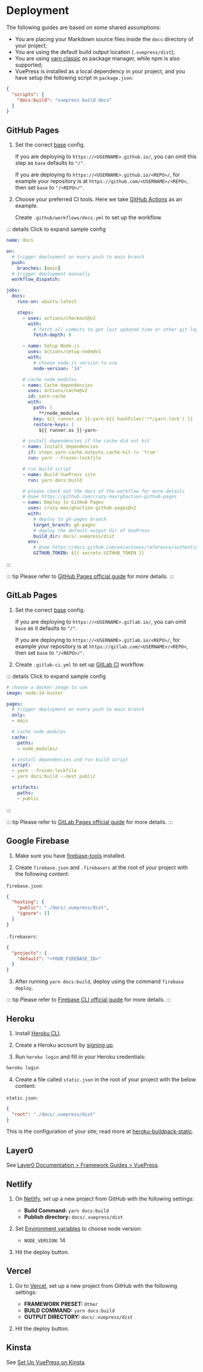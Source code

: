 # Deployment

The following guides are based on some shared assumptions:

- You are placing your Markdown source files inside the `docs` directory of your project;
- You are using the default build output location (`.vuepress/dist`);
- You are using [yarn classic](https://classic.yarnpkg.com/en/) as package manager, while npm is also supported;
- VuePress is installed as a local dependency in your project, and you have setup the following script in `package.json`:

```json
{
  "scripts": {
    "docs:build": "vuepress build docs"
  }
}
```

## GitHub Pages

1. Set the correct [base](../reference/config.md#base) config.

    If you are deploying to `https://<USERNAME>.github.io/`, you can omit this step as `base` defaults to `"/"`.

    If you are deploying to `https://<USERNAME>.github.io/<REPO>/`, for example your repository is at `https://github.com/<USERNAME>/<REPO>`, then set `base` to `"/<REPO>/"`.

2. Choose your preferred CI tools. Here we take [GitHub Actions](https://github.com/features/actions) as an example.

    Create `.github/workflows/docs.yml` to set up the workflow.

::: details Click to expand sample config
```yaml
name: docs

on:
  # trigger deployment on every push to main branch
  push:
    branches: [main]
  # trigger deployment manually
  workflow_dispatch:

jobs:
  docs:
    runs-on: ubuntu-latest

    steps:
      - uses: actions/checkout@v2
        with:
          # fetch all commits to get last updated time or other git log info
          fetch-depth: 0

      - name: Setup Node.js
        uses: actions/setup-node@v1
        with:
          # choose node.js version to use
          node-version: '14'

      # cache node_modules
      - name: Cache dependencies
        uses: actions/cache@v2
        id: yarn-cache
        with:
          path: |
            **/node_modules
          key: ${{ runner.os }}-yarn-${{ hashFiles('**/yarn.lock') }}
          restore-keys: |
            ${{ runner.os }}-yarn-

      # install dependencies if the cache did not hit
      - name: Install dependencies
        if: steps.yarn-cache.outputs.cache-hit != 'true'
        run: yarn --frozen-lockfile

      # run build script
      - name: Build VuePress site
        run: yarn docs:build

      # please check out the docs of the workflow for more details
      # @see https://github.com/crazy-max/ghaction-github-pages
      - name: Deploy to GitHub Pages
        uses: crazy-max/ghaction-github-pages@v2
        with:
          # deploy to gh-pages branch
          target_branch: gh-pages
          # deploy the default output dir of VuePress
          build_dir: docs/.vuepress/dist
        env:
          # @see https://docs.github.com/en/actions/reference/authentication-in-a-workflow#about-the-github_token-secret
          GITHUB_TOKEN: ${{ secrets.GITHUB_TOKEN }}
```
:::

::: tip
Please refer to [GitHub Pages official guide](https://pages.github.com/) for more details.
:::

## GitLab Pages

1. Set the correct [base](../reference/config.md#base) config.

    If you are deploying to `https://<USERNAME>.gitlab.io/`, you can omit `base` as it defaults to `"/"`.

    If you are deploying to `https://<USERNAME>.gitlab.io/<REPO>/`, for example your repository is at `https://gitlab.com/<USERNAME>/<REPO>`, then set `base` to `"/<REPO>/"`.

2. Create `.gitlab-ci.yml` to set up [GitLab CI](https://about.gitlab.com/stages-devops-lifecycle/continuous-integration/) workflow.

::: details Click to expand sample config
```yaml
# choose a docker image to use
image: node:14-buster

pages:
  # trigger deployment on every push to main branch
  only:
  - main

  # cache node_modules
  cache:
    paths:
    - node_modules/

  # install dependencies and run build script
  script:
  - yarn --frozen-lockfile
  - yarn docs:build --dest public

  artifacts:
    paths:
    - public
```
:::

::: tip
Please refer to [GitLab Pages official guide](https://docs.gitlab.com/ce/user/project/pages/#getting-started) for more details.
:::

## Google Firebase

1. Make sure you have [firebase-tools](https://www.npmjs.com/package/firebase-tools) installed.

2. Create `firebase.json` and `.firebaserc` at the root of your project with the following content:

`firebase.json`:

```json
{
  "hosting": {
    "public": "./docs/.vuepress/dist",
    "ignore": []
  }
}
```

`.firebaserc`:

```json
{
  "projects": {
    "default": "<YOUR_FIREBASE_ID>"
  }
}
```

3. After running `yarn docs:build`, deploy using the command `firebase deploy`.

::: tip
Please refer to [Firebase CLI official guide](https://firebase.google.com/docs/cli) for more details.
:::

## Heroku

1. Install [Heroku CLI](https://devcenter.heroku.com/articles/heroku-cli).

2. Create a Heroku account by [signing up](https://signup.heroku.com).

3. Run `heroku login` and fill in your Heroku credentials:

```bash
heroku login
```

4. Create a file called `static.json` in the root of your project with the below content:

`static.json`:

```json
{
  "root": "./docs/.vuepress/dist"
}
```

This is the configuration of your site; read more at [heroku-buildpack-static](https://github.com/heroku/heroku-buildpack-static).

## Layer0

See [Layer0 Documentation > Framework Guides > VuePress](https://docs.layer0.co/guides/vuepress).

## Netlify

1. On [Netlify](https://netlify.com), set up a new project from GitHub with the following settings:

    - **Build Command:** `yarn docs:build`
    - **Publish directory:** `docs/.vuepress/dist`

2. Set [Environment variables](https://docs.netlify.com/configure-builds/environment-variables) to choose node version:

    - `NODE_VERSION`: 14

3. Hit the deploy button.

## Vercel

1. Go to [Vercel](https://vercel.com), set up a new project from GitHub with the following settings:

    - **FRAMEWORK PRESET:** `Other`
    - **BUILD COMMAND:** `yarn docs:build` 
    - **OUTPUT DIRECTORY:** `docs/.vuepress/dist`
   
2. Hit the deploy button.

## Kinsta
See [Set Up VuePress on Kinsta](https://kinsta.com/docs/vuepress-application/).
